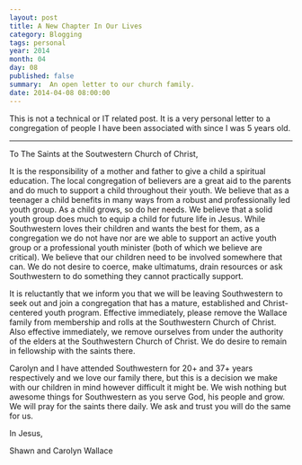 ```yaml
---
layout: post
title: A New Chapter In Our Lives
category: Blogging
tags: personal
year: 2014
month: 04
day: 08
published: false
summary:  An open letter to our church family.
date: 2014-04-08 08:00:00
---
```

This is not a technical or IT related post.  It is a very personal letter to a congregation of people I have been associated with since I was 5 years old.

---

To The Saints at the Soutwestern Church of Christ,

It is the responsibility of a mother and father to give a child a spiritual education. The local congregation of believers are a great aid to the parents and do much to support a child throughout their youth. We believe that as a teenager a child benefits in many ways from a robust and professionally led youth group. As a child grows, so do her needs. We believe that a solid youth group does much to equip a child for future life in Jesus. While Southwestern loves their children and wants the best for them, as a congregation we do not have nor are we able to support an active youth group or a professional youth minister (both of which we believe are critical). We believe that our children need to be involved somewhere that can. We do not desire to coerce, make ultimatums, drain resources or ask Southwestern to do something they cannot practically support.

It is reluctantly that we inform you that we will be leaving Southwestern to seek out and join a congregation that has a mature, established and Christ-centered youth program. Effective immediately, please remove the Wallace family from membership and rolls at the Southwestern Church of Christ. Also effective immediately, we remove ourselves from under the authority of the elders at the Southwestern Church of Christ. We do desire to remain in fellowship with the saints there.

Carolyn and I have attended Southwestern for 20+ and 37+ years respectively and we love our family there, but this is a decision we make with our children in mind however difficult it might be. We wish nothing but awesome things for Southwestern as you serve God, his people and grow. We will pray for the saints there daily. We ask and trust you will do the same for us.

In Jesus,

Shawn and Carolyn Wallace